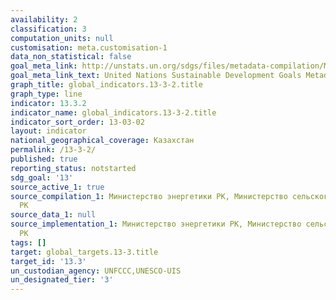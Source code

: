 ```yaml
---
availability: 2
classification: 3
computation_units: null
customisation: meta.customisation-1
data_non_statistical: false
goal_meta_link: http://unstats.un.org/sdgs/files/metadata-compilation/Metadata-Goal-13.pdf
goal_meta_link_text: United Nations Sustainable Development Goals Metadata (pdf 759kB)
graph_title: global_indicators.13-3-2.title
graph_type: line
indicator: 13.3.2
indicator_name: global_indicators.13-3-2.title
indicator_sort_order: 13-03-02
layout: indicator
national_geographical_coverage: Казахстан
permalink: /13-3-2/
published: true
reporting_status: notstarted
sdg_goal: '13'
source_active_1: true
source_compilation_1: Министерство энергетики РК, Министерство сельского хозяйства
  РК
source_data_1: null
source_implementation_1: Министерство энергетики РК, Министерство сельского хозяйства
  РК
tags: []
target: global_targets.13-3.title
target_id: '13.3'
un_custodian_agency: UNFCCC,UNESCO-UIS
un_designated_tier: '3'
---
```

